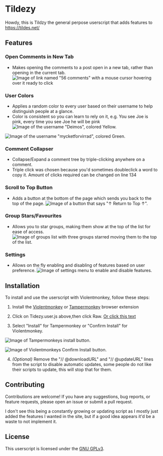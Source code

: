# Tildezy

Howdy, this is Tildzy the general perpose userscript that adds features to https://tildes.net/ 

## Features

### Open Comments in New Tab

- Makes opening the comments to a post open in a new tab, rather than opening in the current tab.
![Image of link named "56 comments" with a mouse cursor hovering over it ready to click](https://i.imgur.com/ndAFyTs.png)

### User Colors

- Applies a random color to every user based on their username to help distinguish people at a glance.
- Color is consistent so you can learn to rely on it, e.g. You see Joe is pink, every time you see Joe he will be pink
![Image of the username "Deimos", colored Yellow.](https://i.imgur.com/RRn1m3Z.png)

![Image of the username "mycketforvirrad", colored Green.](https://i.imgur.com/7qFZbqZ.png)

### Comment Collapser

- Collapse/Expand a comment tree by triple-clicking anywhere on a comment.
- Triple click was chosen because you'd sometimes doubleclick a word to copy it. Amount of clicks required can be changed on line 134

### Scroll to Top Button

- Adds a button at the bottom of the page which sends you back to the top of the page.
![Image of a button that says "↑ Return to Top ↑".](https://i.imgur.com/guAVg8n.png)
### Group Stars/Favourites

- Allows you to star groups, making them show at the top of the list for ease of access.
![Image of groups list with three groups starred moving them to the top of the list.](https://i.imgur.com/SBwtlhH.png)

### Settings

- Allows on the fly enabling and disabling of features based on user preference.
![Image of settings menu to enable and disable features.](https://i.imgur.com/CU8S4VA.png)

## Installation

To install and use the userscript with Violentmonkey, follow these steps:

1. Install the [Violentmonkey](https://github.com/violentmonkey/violentmonkey#violentmonkey) or [Tampermonkey](https://www.tampermonkey.net/) browser extension
2. Click on Tidezy.user.js above,then click Raw. [Or click this text](https://raw.githubusercontent.com/TeJayH/Tildezy/main/Tildezy.user.js)

3. Select "Install" for Tampermonkey or "Confirm Install" for Violentmonkey.

![Image of Tampermonkeys install button.](https://i.imgur.com/CrsQs8x.png)

![Image of Violentmonkeys Confirm Install button.](https://i.imgur.com/3Fw240X.png)

4. *(Optional)* Remove the "// @downloadURL" and "// @updateURL" lines from the script to disable automatic updates, some people do not like their scripts to update, this will stop that for them.

## Contributing

Contributions are welcome! If you have any suggestions, bug reports, or feature requests, please open an issue or submit a pull request. 

I don't see this being a constantly growing or updating script as I mostly just added the features I wanted in the site, but if a good idea appears it'd be a waste to not implement it.

## License

This userscript is licensed under the [GNU GPLv3](LICENSE).
